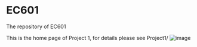 # EC601
The repository of EC601

This is the home page of Project 1, for details please see Project1/
![image](https://user-images.githubusercontent.com/62280147/208572905-161e279a-5e88-498b-b0b7-4f36afcbfa1b.png)
